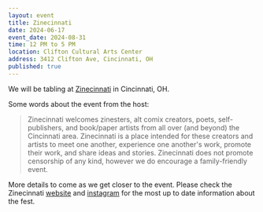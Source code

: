 ```yaml
---
layout: event
title: Zinecinnati
date: 2024-06-17
event_date: 2024-08-31
time: 12 PM to 5 PM
location: Clifton Cultural Arts Center
address: 3412 Clifton Ave, Cincinnati, OH
published: true
---
```


We will be tabling at [Zinecinnati](https://www.zinecinnati.com/) in Cincinnati, OH.

Some words about the event from the host:

> Zinecinnati welcomes zinesters, alt comix creators, poets, self-publishers, and book/paper artists from all over (and beyond) the Cincinnati area. Zinecinnati is a place intended for these creators and artists to meet one another, experience one another's work, promote their work, and share ideas and stories. Zinecinnati does not promote censorship of any kind, however we do encourage a family-friendly event. 

<!--more-->

More details to come as we get closer to the event. Please check the Zinecinnati [website](https://www.zinecinnati.com/) and [instagram](https://www.instagram.com/zinecinnati/) for the most up to date information about the fest.
